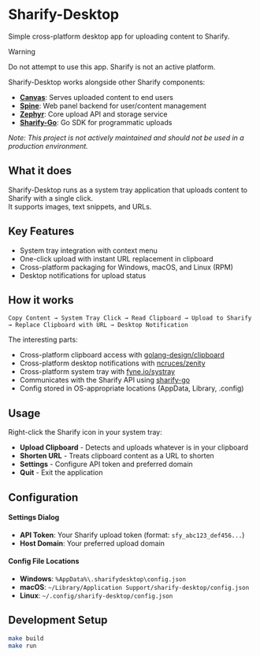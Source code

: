 # Sharify-Desktop
Simple cross-platform desktop app for uploading content to Sharify.

> [!WARNING]
> Do not attempt to use this app. Sharify is not an active platform.

Sharify-Desktop works alongside other Sharify components:
- **[Canvas](https://github.com/sharify-labs/canvas)**: Serves uploaded content to end users
- **[Spine](https://github.com/sharify-labs/spine)**: Web panel backend for user/content management
- **[Zephyr](https://github.com/sharify-labs/zephyr)**: Core upload API and storage service
- **[Sharify-Go](https://github.com/sharify-labs/sharify-go)**: Go SDK for programmatic uploads

_Note: This project is not actively maintained and should not be used in a production environment._

## What it does

Sharify-Desktop runs as a system tray application that uploads content to Sharify with a single click.<br>
It supports images, text snippets, and URLs.

## Key Features
- System tray integration with context menu
- One-click upload with instant URL replacement in clipboard
- Cross-platform packaging for Windows, macOS, and Linux (RPM)
- Desktop notifications for upload status

## How it works

```
Copy Content → System Tray Click → Read Clipboard → Upload to Sharify → Replace Clipboard with URL → Desktop Notification
```

The interesting parts:
- Cross-platform clipboard access with [golang-design/clipboard](https://github.com/golang-design/clipboard)
- Cross-platform desktop notifications with [ncruces/zenity](https://github.com/ncruces/zenity)
- Cross-platform system tray with [fyne.io/systray](https://github.com/fyne-io/systray)
- Communicates with the Sharify API using [sharify-go](https://github.com/sharify-labs/sharify-go)
- Config stored in OS-appropriate locations (AppData, Library, .config)

## Usage
Right-click the Sharify icon in your system tray:
- **Upload Clipboard** - Detects and uploads whatever is in your clipboard
- **Shorten URL** - Treats clipboard content as a URL to shorten
- **Settings** - Configure API token and preferred domain
- **Quit** - Exit the application

## Configuration

#### Settings Dialog
- **API Token**: Your Sharify upload token (format: `sfy_abc123_def456...`)
- **Host Domain**: Your preferred upload domain

#### Config File Locations
- **Windows**: `%AppData%\.sharifydesktop\config.json`
- **macOS**: `~/Library/Application Support/sharify-desktop/config.json`
- **Linux**: `~/.config/sharify-desktop/config.json`

## Development Setup
```bash
make build
make run
```
